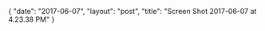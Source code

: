 {
   "date": "2017-06-07",
   "layout": "post",
   "title": "Screen Shot 2017-06-07 at 4.23.38 PM"
}

